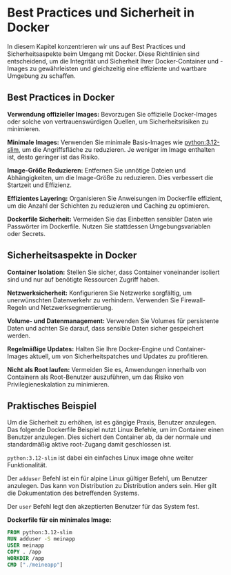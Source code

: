 # Best Practices und Sicherheit in Docker

In diesem Kapitel konzentrieren wir uns auf Best Practices und Sicherheitsaspekte beim Umgang mit Docker. Diese
Richtlinien sind entscheidend, um die Integrität und Sicherheit Ihrer Docker-Container und -Images zu gewährleisten und
gleichzeitig eine effiziente und wartbare Umgebung zu schaffen.

## Best Practices in Docker

**Verwendung offizieller Images:** Bevorzugen Sie offizielle Docker-Images oder solche von vertrauenswürdigen Quellen, um Sicherheitsrisiken zu
minimieren.

**Minimale Images:**
Verwenden Sie minimale Basis-Images
wie [python:3.12-slim]( docker_dockerfile_und_docker_compose.md#beispiel-eines-dockerfiles ), um die Angriffsfläche
zu reduzieren. Je weniger
im Image enthalten
ist, desto geringer ist das Risiko.

**Image-Größe Reduzieren:**
Entfernen Sie unnötige Dateien und Abhängigkeiten, um die Image-Größe zu reduzieren. Dies verbessert die Startzeit
und Effizienz.

**Effizientes Layering:**
Organisieren Sie Anweisungen im Dockerfile effizient, um die Anzahl der Schichten zu reduzieren und Caching zu
optimieren.

**Dockerfile Sicherheit:**
Vermeiden Sie das Einbetten sensibler Daten wie Passwörter im Dockerfile. Nutzen Sie stattdessen
Umgebungsvariablen oder Secrets.

## Sicherheitsaspekte in Docker

**Container Isolation:**
Stellen Sie sicher, dass Container voneinander isoliert sind und nur auf benötigte Ressourcen Zugriff haben.

**Netzwerksicherheit:**
Konfigurieren Sie Netzwerke sorgfältig, um unerwünschten Datenverkehr zu verhindern. Verwenden Sie Firewall-Regeln
und Netzwerksegmentierung.

**Volume- und Datenmanagement:**
Verwenden Sie Volumes für persistente Daten und achten Sie darauf, dass sensible Daten sicher gespeichert werden.

**Regelmäßige Updates:**
Halten Sie Ihre Docker-Engine und Container-Images aktuell, um von Sicherheitspatches und Updates zu profitieren.

**Nicht als Root laufen:**
Vermeiden Sie es, Anwendungen innerhalb von Containern als Root-Benutzer auszuführen, um das Risiko von
Privilegieneskalation zu minimieren.


## Praktisches Beispiel

Um die Sicherheit zu erhöhen, ist es gängige Praxis, Benutzer anzulegen.
Das folgende Dockerfile Beispiel nutzt Linux Befehle, um im Container einen Benutzer anzulegen. Dies sichert den
Container ab, da der normale und standardmäßig aktive root-Zugang damit geschlossen ist.

`python:3.12-slim` ist dabei ein einfaches Linux image ohne weiter Funktionalität.

Der `adduser` Befehl ist ein für alpine Linux gültiger Befehl, um Benutzer anzulegen. Das kann von Distribution zu
Distribution anders sein. Hier gilt die Dokumentation des betreffenden Systems.

Der `user` Befehl legt den akzeptierten Benutzer für das System fest.

**Dockerfile für ein minimales Image:**

```Dockerfile
FROM python:3.12-slim
RUN adduser -S meinapp
USER meinapp
COPY . /app
WORKDIR /app
CMD ["./meineapp"]
```
